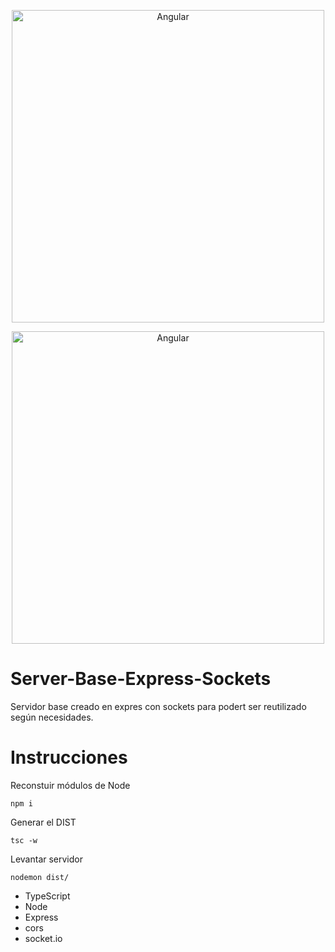 <p align="center">
  <img alt="Angular" src="https://1.bp.blogspot.com/-gbYQB6A89J0/Xepdnvv1DvI/AAAAAAAAAOY/qwGX4vFfw9Qq4cOHvOS15GXg-0qtOfusQCLcBGAsYHQ/s640/socket.io.png" width="500">
</p>
<p align="center">
  <img alt="Angular" src="https://cdn-images-1.medium.com/max/1200/1*hYfdBkfKgvtMoDcqk_LjWA.png" width="500">
</p>

# Server-Base-Express-Sockets
Servidor base creado en expres con sockets para podert ser reutilizado según necesidades.

# Instrucciones

Reconstuir módulos de Node
```
npm i
```

Generar el DIST
```
tsc -w
```

Levantar servidor
```
nodemon dist/
```

* TypeScript
* Node
* Express
* cors
* socket.io
